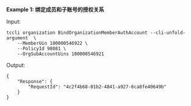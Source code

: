 **Example 1: 绑定成员和子账号的授权关系**



Input: 

```
tccli organization BindOrganizationMemberAuthAccount --cli-unfold-argument  \
    --MemberUin 100000546922 \
    --PolicyId 98081 \
    --OrgSubAccountUins 100000546921
```

Output: 
```
{
    "Response": {
        "RequestId": "4c2f4b68-01b2-4841-a927-6ca8fe40649b"
    }
}
```

